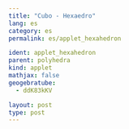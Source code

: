 ```yaml
---
title: "Cubo - Hexaedro"
lang: es
category: es
permalink: es/applet_hexahedron

ident: applet_hexahedron
parent: polyhedra
kind: applet
mathjax: false
geogebratube:
  - ddK83kKV

layout: post
type: post
---
```


<div style="height:600px; width:800px; margin: auto;" id="applet_containerddK83kKV"></div>